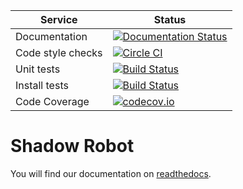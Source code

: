 |     Service       |  Status  |
| ----------------- | -------- |
| Documentation     | [![Documentation Status](https://readthedocs.org/projects/shadow-robot/badge)](http://shadow-robot.readthedocs.org/) |
| Code style checks | [![Circle CI](https://circleci.com/gh/shadow-robot/sr-ros-interface.svg?style=shield)](https://circleci.com/gh/shadow-robot/sr-ros-interface) |
| Unit tests        | [![Build Status](https://travis-ci.org/shadow-robot/sr-ros-interface.svg?branch=indigo-devel)](https://travis-ci.org/shadow-robot/sr-ros-interface) |
| Install tests     | [![Build Status](https://semaphoreci.com/api/v1/projects/11755ff7-a716-4ac2-a7fb-5edb3c7a87b5/518634/shields_badge.svg)](https://semaphoreci.com/andriy/sr-ros-interface) |
| Code Coverage     | [![codecov.io](https://img.shields.io/codecov/c/github/shadow-robot/sr-ros-interface/indigo-devel.svg)](http://codecov.io/github/shadow-robot/sr-ros-interface?branch=indigo-devel)

# Shadow Robot

You will find our documentation on [readthedocs](shadow-robot.readthedocs.org).
